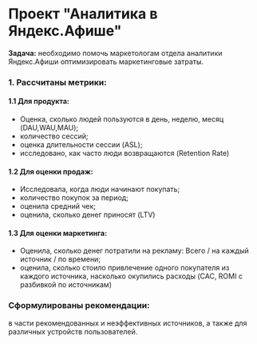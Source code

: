 # Проект "Аналитика в Яндекс.Афише"

**Задача:** необходимо помочь маркетологам отдела аналитики Яндекс.Афиши оптимизировать маркетинговые затраты.

### 1. Рассчитаны метрики:
#### 1.1 Для продукта:
  - Оценка, сколько людей пользуются в день, неделю, месяц (DAU,WAU,MAU);
  - количество сессий;
  - оценка длительности сессии (ASL);
  - исследовано, как часто люди возвращаются (Retention Rate)

#### 1.2 Для оценки продаж:
  - Исследовала, когда люди начинают покупать;
  - количество покупок за период;
  - оценила средний чек;
  - оценила, сколько денег приносят (LTV)

#### 1.3 Для оценки маркетинга:
  - Оценила, сколько денег потратили на рекламу: Всего / на каждый источник / по времени;
  - оценила, сколько стоило привлечение одного покупателя из каждого источника, насколько окупились расходы (CAC, ROMI с разбивкой по источникам)

### Сформулированы рекомендации:
  в части рекомендованных и неэффективных источников, а также для различных устройств пользователей.
